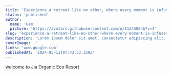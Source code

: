 ```yaml
---
title: 'Experience a retreat like no other, where every moment is infused with the magic of nature'
status: 'published'
author:
  name: 'Hem'
  picture: 'https://avatars.githubusercontent.com/u/112458846?v=4'
slug: 'experience-a-retreat-like-no-other-where-every-moment-is-infused-with-the-magic-of-nature'
description: 'Lorem ipsum dolor sit amet, consectetur adipiscing elit. Aliquam posuere non leo ac maximus. Nullam ultrices malesuada nunc, eget malesuada turpis hendrerit.'
coverImage: ''
links: 'www.google.com'
publishedAt: '2024-05-11T07:43:33.359Z'
---
```


welcome to Jia Organic Eco Resort